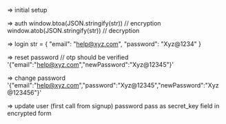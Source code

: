 => initial setup

=> auth
window.btoa(JSON.stringify(str)) // encryption
window.atob(JSON.stringify(str)) // decryption

=> login
str = { "email": "help@xyz.com", "password": "Xyz@1234" }

=> reset password // otp should be verified
'{"email":"help@xyz.com","newPassword":"Xyz@12345"}'

=> change password
'{"email":"help@xyz.com","password":"Xyz@12345","newPassword":"Xyz@123456"}'

=> update user (first call from signup)
password pass as secret_key field in encrypted form
